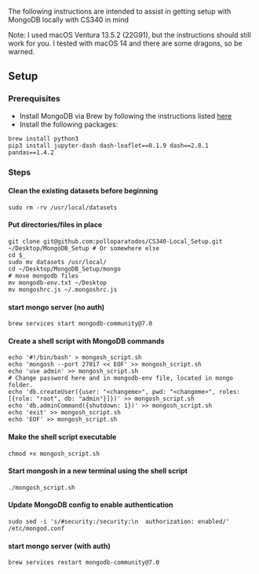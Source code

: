 The following instructions are intended to assist in getting setup with MongoDB locally with CS340 in mind

Note: I used macOS Ventura 13.5.2 (22G91), but the instructions should still work for you. I tested with macOS 14 and there are some dragons, so be warned.

## Setup

### Prerequisites

* Install MongoDB via Brew by following the instructions listed [here](https://www.mongodb.com/docs/manual/tutorial/install-mongodb-on-os-x/#install-mongodb-community-edition)
* Install the following packages:
```
brew install python3
pip3 install jupyter-dash dash-leaflet==0.1.9 dash==2.8.1 pandas==1.4.2
```


### Steps

#### Clean the existing datasets before beginning

`sudo rm -rv /usr/local/datasets`

#### Put directories/files in place

```
git clone git@github.com:polloparatodos/CS340-Local_Setup.git ~/Desktop/MongoDB_Setup # Or somewhere else
cd $_
sudo mv datasets /usr/local/
cd ~/Desktop/MongoDB_Setup/mongo
# move mongodb files
mv mongodb-env.txt ~/Desktop
mv mongoshrc.js ~/.mongoshrc.js
```

#### start mongo server (no auth)
`brew services start mongodb-community@7.0`

#### Create a shell script with MongoDB commands

```
echo '#!/bin/bash' > mongosh_script.sh
echo 'mongosh --port 27017 << EOF' >> mongosh_script.sh
echo 'use admin' >> mongosh_script.sh
# Change password here and in mongodb-env file, located in mongo folder.
echo 'db.createUser({user: "<changeme>", pwd: "<changeme>", roles: [{role: "root", db: "admin"}]})' >> mongosh_script.sh
echo 'db.adminCommand({shutdown: 1})' >> mongosh_script.sh
echo 'exit' >> mongosh_script.sh
echo 'EOF' >> mongosh_script.sh
```

#### Make the shell script executable
`chmod +x mongosh_script.sh`

#### Start mongosh in a new terminal using the shell script
`./mongosh_script.sh`

#### Update MongoDB config to enable authentication
`sudo sed -i 's/#security:/security:\n  authorization: enabled/' /etc/mongod.conf`

#### start mongo server (with auth)
`brew services restart mongodb-community@7.0`
